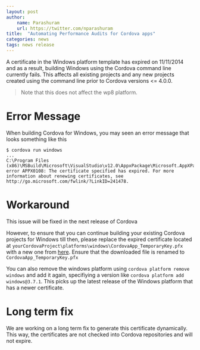 ```yaml
---
layout: post
author:
    name: Parashuram
    url: https://twitter.com/nparashuram
title:  "Automating Performance Audits for Cordova apps"
categories: news
tags: news release 
---
```


A certificate in the Windows platform template has expired on 11/11/2014 and as a result, building Windows using the Cordova command line currently fails. This affects all existing projects and any new projects created using the command line prior to Cordova versions <= 4.0.0. 

> Note that this does not affect the wp8 platform.  

# Error Message
When building Cordova for Windows, you may seen an error message that looks something like this 

```
$ cordova run windows
... 
C:\Program Files (x86)\MSBuild\Microsoft\VisualStudio\v12.0\AppxPackage\Microsoft.AppXPackage.Targets(1772,9): error APPX0108: The certificate specified has expired. For more information about renewing certificates, see http://go.microsoft.com/fwlink/?LinkID=241478.
```

# Workaround

This issue will be fixed in the next release of Cordova

However, to ensure that you can continue building your existing Cordova projects for Windows till then, please replace the expired certificate located at `yourCordovaProject\platforms\windows\CordovaApp_TemporaryKey.pfx` with a new one from [here](https://git-wip-us.apache.org/repos/asf?p=cordova-windows.git;a=blob;f=template/CordovaApp_TemporaryKey.pfx;h=90d7ab2208ce170d176a2ac8a60eb22fbc1cbf7a;hb=refs/tags/3.7.1). Ensure that the downloaded file is renamed to `CordovaApp_TemporaryKey.pfx`

You can also remove the windows platform using `cordova platform remove windows` and add it again, specifiying a version like `cordova platform add windows@3.7.1`. This picks up the latest release of the Windows platform that has a newer certificate.  

# Long term fix
We are working on a long term fix to generate this certificate dynamically. This way, the certificates are not checked into Cordova repositories and will not expire. 